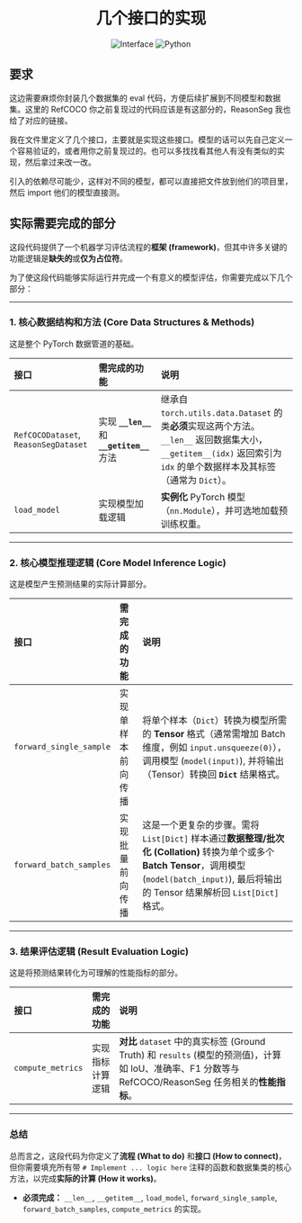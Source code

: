 [//]: # (<br />)
<p align="center">
  <h1 align="center">几个接口的实现</h1>
  <p align="center">
    <img src="https://img.shields.io/badge/Interface-blue?style=flat&logo=github" alt="Interface">
    <img src="https://img.shields.io/badge/Python%20%7C%20Interface-green" alt="Python">
  </p>
</p>

## 要求

这边需要麻烦你封装几个数据集的 eval 代码，方便后续扩展到不同模型和数据集。这里的 RefCOCO 你之前复现过的代码应该是有这部分的，ReasonSeg 我也给了对应的链接。

我在文件里定义了几个接口，主要就是实现这些接口。模型的话可以先自己定义一个容易验证的，或者用你之前复现过的。也可以多找找看其他人有没有类似的实现，然后拿过来改一改。

引入的依赖尽可能少，这样对不同的模型，都可以直接把文件放到他们的项目里，然后 import 他们的模型直接测。

## 实际需要完成的部分

这段代码提供了一个机器学习评估流程的**框架 (framework)**，但其中许多关键的功能逻辑是**缺失的**或**仅为占位符**。

为了使这段代码能够实际运行并完成一个有意义的模型评估，你需要完成以下几个部分：

***

### 1. 核心数据结构和方法 (Core Data Structures & Methods)

这是整个 PyTorch 数据管道的基础。

| 接口 | 需完成的功能 | 说明 |
| :--- | :--- | :--- |
| `RefCOCODataset`, `ReasonSegDataset` | 实现 **`__len__`** 和 **`__getitem__`** 方法 | 继承自 `torch.utils.data.Dataset` 的类**必须**实现这两个方法。`__len__` 返回数据集大小，`__getitem__(idx)` 返回索引为 `idx` 的单个数据样本及其标签（通常为 `Dict`）。 |
| `load_model` | 实现模型加载逻辑 | **实例化** PyTorch 模型（`nn.Module`），并可选地加载预训练权重。 |

***

### 2. 核心模型推理逻辑 (Core Model Inference Logic)

这是模型产生预测结果的实际计算部分。

| 接口 | 需完成的功能 | 说明 |
| :--- | :--- | :--- |
| `forward_single_sample` | 实现单样本前向传播 | 将单个样本（`Dict`）转换为模型所需的 **Tensor** 格式（通常需增加 Batch 维度，例如 `input.unsqueeze(0)`），调用模型 (`model(input)`), 并将输出（Tensor）转换回 **`Dict`** 结果格式。 |
| `forward_batch_samples` | 实现批量前向传播 | 这是一个更复杂的步骤。需将 `List[Dict]` 样本通过**数据整理/批次化 (Collation)** 转换为单个或多个 **Batch Tensor**，调用模型 (`model(batch_input)`), 最后将输出的 Tensor 结果解析回 `List[Dict]` 格式。|

***

### 3. 结果评估逻辑 (Result Evaluation Logic)

这是将预测结果转化为可理解的性能指标的部分。

| 接口 | 需完成的功能 | 说明 |
| :--- | :--- | :--- |
| `compute_metrics` | 实现指标计算逻辑 | **对比** `dataset` 中的真实标签 (Ground Truth) 和 `results` (模型的预测值)，计算如 IoU、准确率、F1 分数等与 RefCOCO/ReasonSeg 任务相关的**性能指标**。|

***

### 总结

总而言之，这段代码为你定义了**流程 (What to do)** 和**接口 (How to connect)**，但你需要填充所有带 `# Implement ... logic here` 注释的函数和数据集类的核心方法，以完成**实际的计算 (How it works)**。
* **必须完成：** `__len__`, `__getitem__`, `load_model`, `forward_single_sample`, `forward_batch_samples`, `compute_metrics` 的实现。